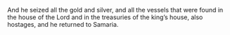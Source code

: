 And he seized all the gold and silver, and all the vessels that were found in the house of the Lord and in the treasuries of the king’s house, also hostages, and he returned to Samaria.
